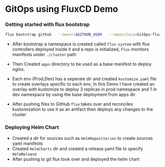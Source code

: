 # GitOps using FluxCD Demo 

### Getting started with flux bootstrap 

``` bash
flux bootstrap github   --owner=$GITHUB_USER   --repository=GitOps-fluxCD   --branch=main   --path=./cluster/   --personal
```

- After bootstrap a namespace is created called `flux-system` with flux controllers deployed inside it and a repo is initialized, `Flux` monitors manifests under `./cluster` path

- Then Created `apps` directory to be used as a base manifest to deploy nginx.

- Each env (Prod,Dev) has a seperate dir and created `kustomize.yaml` file to create overlays specific to each env, In this Demo I have created an overlay with kustomize to deploy 3 replicas in prod namespace and 1 in dev namespace by using the base deployment from apps dir 

- After pushing files to GitHub `flux` takes over and reconciles kustomization to use it as an artifact then deploys any changes to the cluster 

 ### Deploying Helm Chart

- Created a dir for sources such as `HelmRepositories` to create sources yaml manifests 
- Created `HelmCharts` dir and created a release.yaml file to specify `HelmRelease`
- After pushing to git flux took over and deployed the helm chart 
